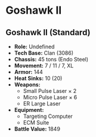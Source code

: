 # Goshawk II
## Goshawk II (Standard)
- **Role:** Undefined
- **Tech Base:** Clan (3086)
- **Chassis:** 45 tons (Endo Steel)
- **Movement:** 7 / 11 / 7, XL
- **Armor:** 144
- **Heat Sinks:** 10 (20)
- **Weapons:**
  - Small Pulse Laser × 2
  - Micro Pulse Laser × 6
  - ER Large Laser
- **Equipment:**
  - Targeting Computer
  - ECM Suite
- **Battle Value:** 1849

